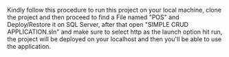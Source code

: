 Kindly follow this procedure to run this project on your local machine,
clone the project and then proceed to find a File named "POS" and Deploy/Restore it on SQL Server, after that open "SIMPLE CRUD APPLICATION.sln" and make sure to select http as
the launch option hit run, 
the project will be deployed on your localhost and then you'll be able to use the application.
